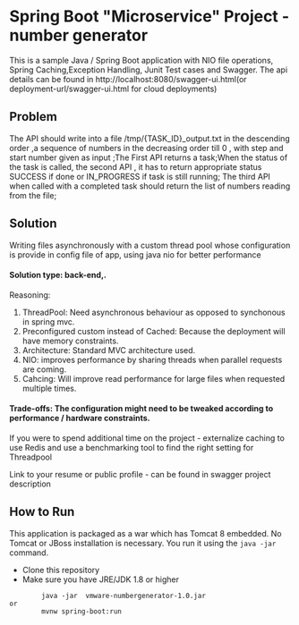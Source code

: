 # Spring Boot "Microservice" Project - number generator

This is a sample Java / Spring Boot application with NIO file operations, Spring Caching,Exception Handling, Junit Test cases and Swagger. The api details can be found in http://localhost:8080/swagger-ui.html(or deployment-url/swagger-ui.html for cloud deployments)

## Problem
The API should write into a file /tmp/{TASK_ID}_output.txt in the descending order  ,a sequence of numbers in the decreasing order till 0 , with step and start number given  as input  ;The First API returns a task;When the status of the task is called, the second API , it has to return appropriate status SUCCESS if done or IN_PROGRESS if task is still running;
The third API when called with a completed task should return the list of numbers reading from the file;

## Solution
Writing files asynchronously with a custom thread pool whose configuration is provide in config file of app, using java nio for better performance

#### Solution type: back-end,.
Reasoning:
1. ThreadPool: Need asynchronous behaviour as opposed to synchonous in spring mvc.
2. Preconfigured custom instead of Cached: Because the deployment will have memory constraints.
3. Architecture: Standard MVC architecture used.
4. NIO: improves performance by sharing threads when parallel requests are coming.
5. Cahcing: Will improve read performance for large files when requested multiple times.

#### Trade-offs: The configuration might need to be tweaked according to performance / hardware constraints.
If you were to spend additional time on the project - externalize caching to use Redis and use a benchmarking tool to find the right setting for Threadpool

Link to your resume or public profile - can be found in swagger project description

## How to Run 

This application is packaged as a war which has Tomcat 8 embedded. No Tomcat or JBoss installation is necessary. You run it using the ```java -jar``` command.

* Clone this repository 
* Make sure you have JRE/JDK 1.8 or higher 
```
        java -jar  vmware-numbergenerator-1.0.jar
or
        mvnw spring-boot:run 
```